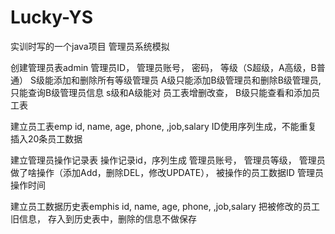 # Lucky-YS
实训时写的一个java项目
管理员系统模拟

创建管理员表admin
管理员ID， 
管理员账号，
密码，
等级（S超级，A高级，B普通）
S级能添加和删除所有等级管理员
A级只能添加B级管理员和删除B级管理员,只能查询B级管理员信息
s级和A级能对 员工表增删改查，
B级只能查看和添加员工表


建立员工表emp
id, name, age, phone, ,job,salary
ID使用序列生成，不能重复
插入20条员工数据


建立管理员操作记录表
操作记录id，序列生成
管理员账号，
管理员等级，
管理员做了啥操作（添加Add，删除DEL，修改UPDATE），
被操作的员工数据ID
管理员操作时间



建立员工数据历史表emphis
id, name, age, phone, ,job,salary
把被修改的员工旧信息，
存入到历史表中，删除的信息不做保存



